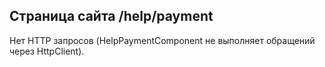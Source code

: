 ## Страница сайта /help/payment

Нет HTTP запросов (HelpPaymentComponent не выполняет обращений через HttpClient).

